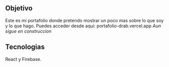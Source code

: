 
## Objetivo

Este es mi portafolio donde pretendo mostrar un poco mas sobre lo que soy y lo que hago.
Puedes acceder desde aqui: portafolio-drab.vercel.app
*Aun sigue en construccion*
## Tecnologias

React y Firebase.
